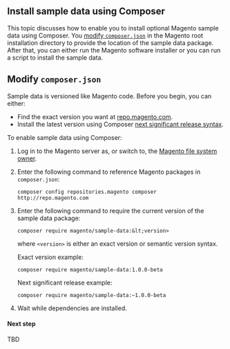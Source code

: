 <div markdown="1">

<h2 id="install-sample-composer">Install sample data using Composer</h2>
This topic discusses how to enable you to install optional Magento sample data using Composer. You <a href="#instgde-prereq-sample-comp">modify <code>composer.json</code></a> in the Magento root installation directory to provide the location of the sample data package. After that, you can either run the Magento software installer or you can run a script to install the sample data.    

<h2 id="instgde-prereq-sample-comp">Modify <code>composer.json</code></h2>
Sample data is versioned like Magento code. Before you begin, you can either:

*	Find the exact version you want at <a href="http://repo.magento.com/#magento/sample-data" target="_blank">repo.magento.com</a>.
*	Install the latest version using Composer <a href="https://getcomposer.org/doc/01-basic-usage.md#next-significant-release-tilde-and-caret-operators-" target="_blank">next significant release syntax</a>.

To enable sample data using Composer:

1.	Log in to the Magento server as, or switch to, the <a href="{{ site.gdeurl }}install-gde/prereq/apache-user.html">Magento file system owner</a>.
2.	Enter the following command to reference Magento packages in <code>composer.json</code>:
		
		composer config repositories.magento composer http://repo.magento.com
3.	Enter the following command to require the current version of the sample data package:

		composer require magento/sample-data:&lt;version>

	where <code>&lt;version></code> is either an exact version or semantic version syntax.
	
	Exact version example:

		composer require magento/sample-data:1.0.0-beta

	Next significant release example:

		composer require magento/sample-data:~1.0.0-beta

4.	Wait while dependencies are installed.

#### Next step
TBD